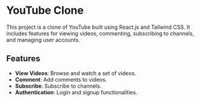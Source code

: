 # YouTube Clone

This project is a clone of YouTube built using React.js and Tailwind CSS. It includes features for viewing videos, commenting, subscribing to channels, and managing user accounts.

## Features

- **View Videos**: Browse and watch a set of videos.
- **Comment**: Add comments to videos.
- **Subscribe**: Subscribe to channels.
- **Authentication**: Login and signup functionalities.